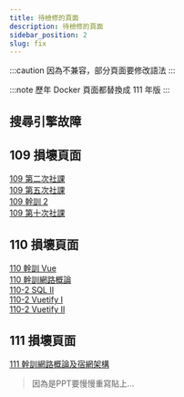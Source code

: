```yaml
---
title: 待檢修的頁面
description: 待檢修的頁面
sidebar_position: 2
slug: fix
---
```


:::caution
因為不兼容，部分頁面要修改語法
:::

:::note
歷年 Docker 頁面都替換成 111 年版
:::

## 搜尋引擎故障

## 109 損壞頁面

[109 第二次社課](../109學年度/上學期/2020-10-14%20Linux)  
[109 第五次社課](../109學年度/上學期/2020-11-18%20frontend)  
[109 幹訓 2](../109學年度/上學期/2020-11-21%20幹訓/2020-11-21%20Information%20Security)  
[109 第十次社課](../109學年度/上學期/2020-12-23%20JS%20OPP)

## 110 損壞頁面

[110 幹訓 Vue](../110學年度/上學期/幹訓/2021-12-18Vue)  
[110 幹訓網路概論](../110學年度/上學期/幹訓/2021-12-18網路概論)  
[110-2 SQL II](../110學年度/下學期/2022-03-09%20SQL%20II%20基礎MySQL)  
[110-2 Vuetify I](../110學年度/下學期/2022-03-23%20Vuetify)  
[110-2 Vuetify II](../110學年度/下學期/2022-03-30%20Vuetify%20&&%20Vue%20router_)

## 111 損壞頁面

[111 幹訓網路概論及宿網架構](../上學期/2022-11-19%20網管幹訓/2022-11-20%20網路概論)
>因為是PPT要慢慢重寫貼上...